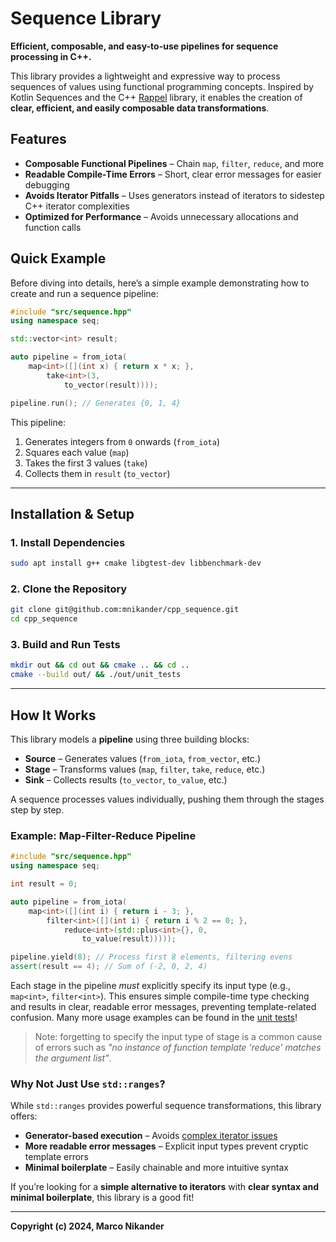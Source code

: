 
# Sequence Library

**Efficient, composable, and easy-to-use pipelines for sequence processing in C++.**

This library provides a lightweight and expressive way to process sequences of values using functional programming concepts. Inspired by Kotlin Sequences and the C++ [Rappel](https://www.youtube.com/watch?v=itnyR9j8y6E) library, it enables the creation of **clear, efficient, and easily composable data transformations**.

## Features

- **Composable Functional Pipelines** – Chain `map`, `filter`, `reduce`, and more
- **Readable Compile-Time Errors** – Short, clear error messages for easier debugging
- **Avoids Iterator Pitfalls** – Uses generators instead of iterators to sidestep C++ iterator complexities
- **Optimized for Performance** – Avoids unnecessary allocations and function calls

## Quick Example

Before diving into details, here’s a simple example demonstrating how to create and run a sequence pipeline:

```cpp
#include "src/sequence.hpp"
using namespace seq;

std::vector<int> result;

auto pipeline = from_iota(
    map<int>([](int x) { return x * x; },
        take<int>(3,
            to_vector(result))));

pipeline.run(); // Generates {0, 1, 4}
```

This pipeline:

1. Generates integers from `0` onwards (`from_iota`)
2. Squares each value (`map`)
3. Takes the first 3 values (`take`)
4. Collects them in `result` (`to_vector`)

---

## Installation & Setup

### **1. Install Dependencies**

```bash
sudo apt install g++ cmake libgtest-dev libbenchmark-dev
```

### **2. Clone the Repository**

```bash
git clone git@github.com:mnikander/cpp_sequence.git
cd cpp_sequence
```

### **3. Build and Run Tests**

```bash
mkdir out && cd out && cmake .. && cd ..
cmake --build out/ && ./out/unit_tests
```

---

## How It Works

This library models a **pipeline** using three building blocks:

- **Source** – Generates values (`from_iota`, `from_vector`, etc.)
- **Stage** – Transforms values (`map`, `filter`, `take`, `reduce`, etc.)
- **Sink** – Collects results (`to_vector`, `to_value`, etc.)

A sequence processes values individually, pushing them through the stages step by step.

### Example: **Map-Filter-Reduce Pipeline**

```cpp
#include "src/sequence.hpp"
using namespace seq;

int result = 0;

auto pipeline = from_iota(
    map<int>([](int i) { return i - 3; },
        filter<int>([](int i) { return i % 2 == 0; },
            reduce<int>(std::plus<int>{}, 0,
                to_value(result)))));

pipeline.yield(8); // Process first 8 elements, filtering evens
assert(result == 4); // Sum of (-2, 0, 2, 4)
```
Each stage in the pipeline _must_ explicitly specify its input type (e.g., `map<int>`, `filter<int>`).
This ensures simple compile-time type checking and results in clear, readable error messages, preventing template-related confusion.
Many more usage examples can be found in the [unit tests](https://github.com/mnikander/cpp_sequence/tree/main/test)!
> Note: forgetting to specify the input type of stage is a common cause of errors such as _"no instance of function template 'reduce' matches the argument list"_.

### **Why Not Just Use `std::ranges`?**

While `std::ranges` provides powerful sequence transformations, this library offers:

- **Generator-based execution** – Avoids [complex iterator issues](https://www.fluentcpp.com/2019/02/12/the-terrible-problem-of-incrementing-a-smart-iterator/)
- **More readable error messages** – Explicit input types prevent cryptic template errors
- **Minimal boilerplate** – Easily chainable and more intuitive syntax

If you’re looking for a **simple alternative to iterators** with **clear syntax and minimal boilerplate**, this library is a good fit!

---

**Copyright (c) 2024, Marco Nikander**
